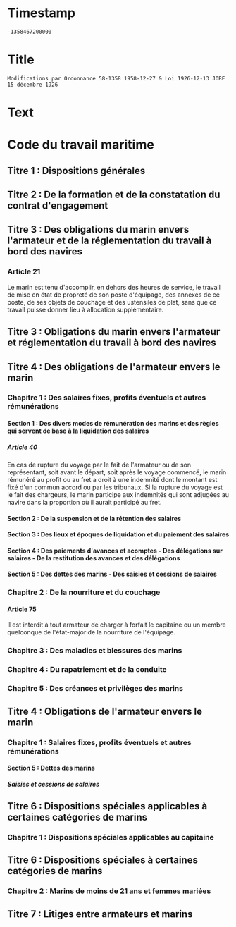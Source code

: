 # Timestamp
```
-1358467200000
```

# Title
```
Modifications par Ordonnance 58-1358 1958-12-27 & Loi 1926-12-13 JORF 15 décembre 1926
```

# Text
# Code du travail maritime
## Titre 1 : Dispositions générales
## Titre 2 : De la formation et de la constatation du contrat d'engagement
## Titre 3 : Des obligations du marin envers l'armateur et de la réglementation du travail à bord des navires
### Article 21
   Le marin est tenu d'accomplir, en dehors des heures de service, le travail de mise en état de propreté de son poste d'équipage, des annexes de ce poste, de ses objets de couchage et des ustensiles de plat, sans que ce travail puisse donner lieu à allocation supplémentaire.


## Titre 3 : Obligations du marin envers l'armateur et réglementation du travail à bord des navires
## Titre 4 : Des obligations de l'armateur envers le marin
### Chapitre 1 : Des salaires fixes, profits éventuels et autres rémunérations
#### Section 1 : Des divers modes de rémunération des marins et des règles qui servent de base à la liquidation des salaires
##### Article 40
   En cas de rupture du voyage par le fait de l'armateur ou de son représentant, soit avant le départ, soit après le voyage commencé, le marin rémunéré au profit ou au fret a droit à une indemnité dont le montant est fixé d'un commun accord ou par les tribunaux.    Si la rupture du voyage est le fait des chargeurs, le marin participe aux indemnités qui sont adjugées au navire dans la proportion où il aurait participé au fret.


#### Section 2 : De la suspension et de la rétention des salaires
#### Section 3 : Des lieux et époques de liquidation et du paiement des salaires
#### Section 4 : Des paiements d'avances et acomptes - Des délégations sur salaires - De la restitution des avances et des délégations
#### Section 5 : Des dettes des marins - Des saisies et cessions de salaires
### Chapitre 2 : De la nourriture et du couchage
#### Article 75
   Il est interdit à tout armateur de charger à forfait le capitaine ou un membre quelconque de l'état-major de la nourriture de l'équipage.


### Chapitre 3 : Des maladies et blessures des marins
### Chapitre 4 : Du rapatriement et de la conduite
### Chapitre 5 : Des créances et privilèges des marins
## Titre 4 : Obligations de l'armateur envers le marin
### Chapitre 1 : Salaires fixes, profits éventuels et autres rémunérations
#### Section 5 : Dettes des marins
##### Saisies et cessions de salaires
## Titre 6 : Dispositions spéciales applicables à certaines catégories de marins
### Chapitre 1 : Dispositions spéciales applicables au capitaine
## Titre 6 : Dispositions spéciales à certaines catégories de marins
### Chapitre 2 : Marins de moins de 21 ans et femmes mariées
## Titre 7 : Litiges entre armateurs et marins